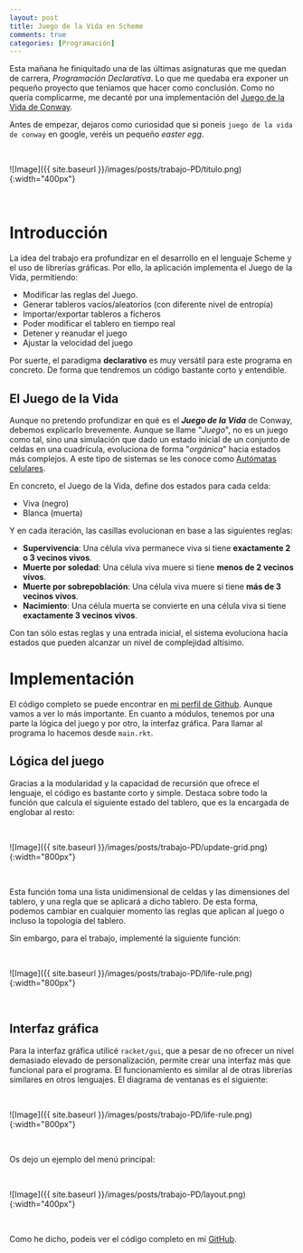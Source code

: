 ```yaml
---
layout: post
title: Juego de la Vida en Scheme
comments: true
categories: [Programación]
---
```


Esta mañana he finiquitado una de las últimas asignaturas que me quedan de carrera, *Programación Declarativa*. Lo que me quedaba era exponer un pequeño proyecto que teníamos que hacer como conclusión. Como no quería complicarme, me decanté por una implementación del [Juego de la Vida de Conway](https://es.wikipedia.org/wiki/Juego_de_la_vida).

Antes de empezar, dejaros como curiosidad que si poneis `juego de la vida de conway` en google, veréis un pequeño *easter egg*.

<br>

![Image]({{ site.baseurl }}/images/posts/trabajo-PD/titulo.png){:width="400px"}

<br>

# Introducción

La idea del trabajo era profundizar en el desarrollo en el lenguaje Scheme y el uso de librerías gráficas. Por ello, la aplicación implementa el Juego de la Vida, permitiendo:

- Modificar las reglas del Juego.
- Generar tableros vacíos/aleatorios (con diferente nivel de entropía)
- Importar/exportar tableros a ficheros
- Poder modificar el tablero en tiempo real
- Detener y reanudar el juego
- Ajustar la velocidad del juego

Por suerte, el paradigma **declarativo** es muy versátil para este programa en concreto. De forma que tendremos un código bastante corto y entendible.

## El Juego de la Vida

Aunque no pretendo profundizar en qué es el ***Juego de la Vida*** de Conway, debemos explicarlo brevemente. Aunque se llame "*Juego*", no es un juego como tal, sino una simulación que dado un estado inicial de un conjunto de celdas en una cuadrícula, evoluciona de forma "*orgánica*" hacia estados más complejos. A este tipo de sistemas se les conoce como [Autómatas celulares](https://es.wikipedia.org/wiki/Aut%C3%B3mata_celular).

En concreto, el Juego de la Vida, define dos estados para cada celda:

- Viva (negro)
- Blanca (muerta)

Y en cada iteración, las casillas evolucionan en base a las siguientes reglas:

- **Supervivencia**: Una célula viva permanece viva si tiene **exactamente 2 o 3 vecinos vivos**.
- **Muerte por soledad**: Una célula viva muere si tiene **menos de 2 vecinos vivos**.
- **Muerte por sobrepoblación**: Una célula viva muere si tiene **más de 3 vecinos vivos**.
- **Nacimiento**: Una célula muerta se convierte en una célula viva si tiene **exactamente 3 vecinos vivos**.

Con tan sólo estas reglas y una entrada inicial, el sistema evoluciona hacia estados que pueden alcanzar un nivel de complejidad altísimo.

# Implementación

El código completo se puede encontrar en [mi perfil de Github](https://github.com/naibu3). Aunque vamos a ver lo más importante. En cuanto a módulos,
tenemos por una parte la lógica del juego y por otro, la interfaz gráfica. Para llamar al programa lo hacemos desde `main.rkt`.

## Lógica del juego

Gracias a la modularidad y la capacidad de recursión que ofrece el lenguaje, el código es bastante corto y simple. Destaca sobre todo la función que calcula el siguiente estado del tablero, que es la encargada de englobar al resto:

<br>

![Image]({{ site.baseurl }}/images/posts/trabajo-PD/update-grid.png){:width="800px"}

<br>

Esta función toma una lista unidimensional de celdas y las dimensiones del tablero, y una regla que se aplicará a dicho tablero. De esta forma, podemos cambiar en cualquier momento las reglas que aplican al juego o incluso la topología del tablero.

Sin embargo, para el trabajo, implementé la siguiente función:

<br>

![Image]({{ site.baseurl }}/images/posts/trabajo-PD/life-rule.png){:width="800px"}

<br>

## Interfaz gráfica

Para la interfaz gráfica utilicé `racket/gui`, que a pesar de no ofrecer un nivel demasiado elevado de personalización, permite crear una interfaz más que funcional para el programa. El funcionamiento es similar al de otras librerías similares en otros lenguajes. El diagrama de ventanas es el siguiente:

<br>

![Image]({{ site.baseurl }}/images/posts/trabajo-PD/life-rule.png){:width="800px"}

<br>


Os dejo un ejemplo del menú principal:

<br>

![Image]({{ site.baseurl }}/images/posts/trabajo-PD/layout.png){:width="400px"}

<br>

Como he dicho, podeís ver el código completo en mi [GitHub](https://github.com/naibu3).

<br>